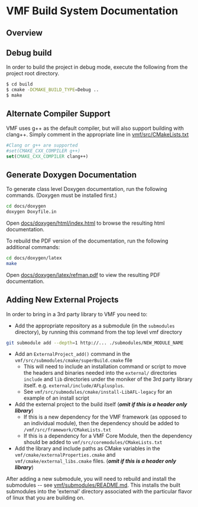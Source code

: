 # VMF Build System Documentation

## Overview

## Debug build

In order to build the project in debug mode, execute the following from the project root directory.

```bash
$ cd build
$ cmake -DCMAKE_BUILD_TYPE=Debug ..
$ make
```

## Alternate Compiler Support
VMF uses g++ as the default compiler, but will also support building with clang++.  Simply comment in the appropriate line in [vmf/src/CMakeLists.txt](../vmf/src/CMakeLists.txt)

```cmake
#Clang or g++ are supported
#set(CMAKE_CXX_COMPILER g++)
set(CMAKE_CXX_COMPILER clang++)
```

## Generate Doxygen Documentation
 To generate class level Doxygen documentation, run the following commands.  (Doxygen must be installed first.)
 ```bash
 cd docs/doxygen
 doxygen Doxyfile.in
 ```
 Open [docs/doxygen/html/index.html](./doxygen/html/index.html) to browse the resulting html documentation.

 To rebuild the PDF version of the documentation, run the following additional commands:
  ```bash
 cd docs/doxygen/latex
 make
 ```

 Open [docs/doxygen/latex/refman.pdf](./docs/doxygen/latex/refman.pdf) to view the resulting PDF documentation.


## Adding New External Projects

In order to bring in a 3rd party library to VMF you need to:

- Add the appropriate repository as a submodule (in the `submodules` directory), by running this command from the top level vmf directory
```bash
git submodule add --depth=1 http://... ./submodules/NEW_MODULE_NAME
```
- Add an `ExternalProject_add()` command in the `vmf/src/submodules/cmake/superBuild.cmake` file
  - This will need to include an installation command or script to move the headers and binaries needed into
  the `external/` directories `include` and `lib` directories under the moniker
  of the 3rd party library itself. e.g. `external/include/AFLplusplus`.
  - See `vmf/src/submodules/cmake/install-LibAFL-legacy` for an example of an install script
- Add the external project to the build itself (***omit if this is a header only library***)
  - If this is a new dependency for the VMF framework (as opposed to an individual module), then the dependency should be added to  `/vmf/src/framework/CMakeLists.txt`
  - If this is a dependency for a VMF Core Module, then the dependency should be added to `vmf/src/coremodules/CMakeLists.txt`
- Add the library and include paths as CMake variables in the `vmf/cmake/externalProperties.cmake` and `vmf/cmake/external_libs.cmake` files. (***omit if this is a header only library***) 

After adding a new submodule, you will need to rebuild and install the submodules -- see [vmf/submodules/README.md](../vmf/submodules/README.md).  This installs the built submodules into the 'external' directory associated with the particular flavor of linux that you are building on.
